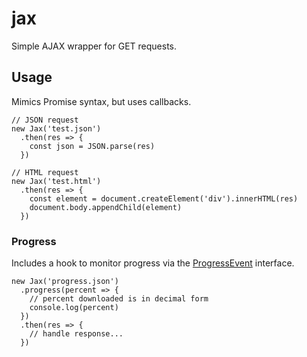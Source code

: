 # jax

Simple AJAX wrapper for GET requests.

## Usage

Mimics Promise syntax, but uses callbacks.

```es6
// JSON request
new Jax('test.json')
  .then(res => {
    const json = JSON.parse(res)
  })

// HTML request
new Jax('test.html')
  .then(res => {
    const element = document.createElement('div').innerHTML(res)
    document.body.appendChild(element)
  })
```

### Progress

Includes a hook to monitor progress via the [ProgressEvent](https://developer.mozilla.org/en-US/docs/Web/API/ProgressEvent) interface.

```es6
new Jax('progress.json')
  .progress(percent => {
    // percent downloaded is in decimal form
    console.log(percent)
  })
  .then(res => {
    // handle response...
  })
```
